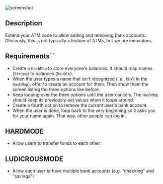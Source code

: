 ![screenshot](http://25.media.tumblr.com/9a2463fccc5447ecad96f8a3fbf4713a/tumblr_mljtzfc1sZ1r4g1p5o1_400.gif)

## Description

Extend your ATM code to allow adding and removing bank accounts. Obviously, this is not typically a feature of ATMs, but we are innovators.

## Requirements``

* Create a `HashMap` to store everyone's balances. It should map names (`String`) to balances (`Double`).
* When the user types a name that isn't recognized (i.e., isn't in the `HashMap`), offer to create an account for them. Then show them the screen listing the three options like before.
* Keep looping over the three options until the user cancels. The `HashMap` should keep its previously-set values when it loops around.
* Create a fourth option to remove the current user's bank account.
* When the user is done, loop back to the very beginning so it asks you for your name again. That way, other people can log in.


## HARDMODE
* Allow users to transfer funds to each other.


## LUDICROUSMODE
* Allow each user to have multiple bank accounts (e.g. "checking" and "savings")
